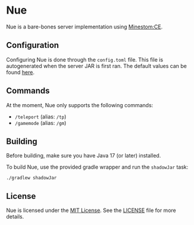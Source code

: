 # Nue
Nue is a bare-bones server implementation using [Minestom:CE](https://github.com/hollow-cube/minestom-ce).

## Configuration
Configuring Nue is done through the `config.toml` file. This file is autogenerated when the
server JAR is first ran. The default values can be found [here](src/main/resources/config.toml).

## Commands
At the moment, Nue only supports the following commands:

* `/teleport` (alias: `/tp`)
* `/gamemode` (alias: `/gm`)

## Building
Before building, make sure you have Java 17 (or later) installed.

To build Nue, use the provided gradle wrapper and run the `shadowJar` task:
```shell
./gradlew shadowJar
```

## License
Nue is licensed under the [MIT License](https://opensource.org/license/mit/).
See the [LICENSE](LICENSE) file for more details.